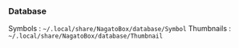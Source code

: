 ### Database

Symbols : `~/.local/share/NagatoBox/database/Symbol`
Thumbnails : `~/.local/share/NagatoBox/database/Thumbnail`